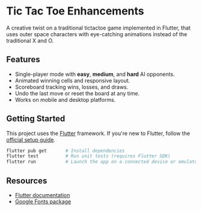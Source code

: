 # Tic Tac Toe Enhancements

A creative twist on a traditional tictactoe game implemented in Flutter, that uses outer space characters with eye-catching animations instead of the traditional X and O.

## Features

- Single-player mode with **easy**, **medium**, and **hard** AI opponents.
- Animated winning cells and responsive layout.
- Scoreboard tracking wins, losses, and draws.
- Undo the last move or reset the board at any time.
- Works on mobile and desktop platforms.

## Getting Started

This project uses the [Flutter](https://flutter.dev) framework. If you're new to Flutter, follow the [official setup guide](https://docs.flutter.dev/get-started/install).

```bash
flutter pub get       # Install dependencies
flutter test          # Run unit tests (requires Flutter SDK)
flutter run           # Launch the app on a connected device or emulator
```

## Resources

- [Flutter documentation](https://docs.flutter.dev)
- [Google Fonts package](https://pub.dev/packages/google_fonts)
